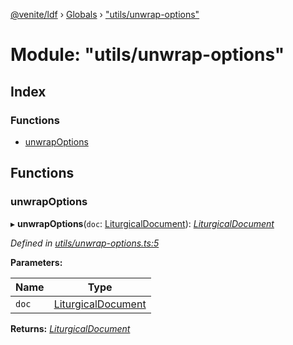 [@venite/ldf](../README.md) › [Globals](../globals.md) › ["utils/unwrap-options"](_utils_unwrap_options_.md)

# Module: "utils/unwrap-options"

## Index

### Functions

* [unwrapOptions](_utils_unwrap_options_.md#unwrapoptions)

## Functions

###  unwrapOptions

▸ **unwrapOptions**(`doc`: [LiturgicalDocument](../classes/_liturgical_document_.liturgicaldocument.md)): *[LiturgicalDocument](../classes/_liturgical_document_.liturgicaldocument.md)*

*Defined in [utils/unwrap-options.ts:5](https://github.com/gbj/venite/blob/4fcb4f0/ldf/src/utils/unwrap-options.ts#L5)*

**Parameters:**

Name | Type |
------ | ------ |
`doc` | [LiturgicalDocument](../classes/_liturgical_document_.liturgicaldocument.md) |

**Returns:** *[LiturgicalDocument](../classes/_liturgical_document_.liturgicaldocument.md)*
